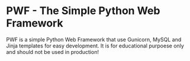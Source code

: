 # PWF - The Simple Python Web Framework

PWF is a simple Python Web Framework that use Gunicorn, MySQL and Jinja templates for easy development. It is for educational purpoese only and should not be used in production!

